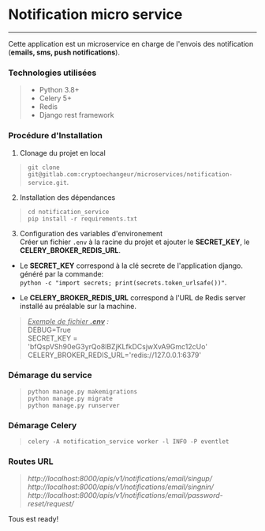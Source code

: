 # Notification micro service
<hr />

Cette application est un microservice en charge de l'envois des notification (__emails, sms, push notifications__).


### Technologies utilisées
>- Python 3.8+
>- Celery 5+
>- Redis
>- Django rest framework


### Procédure d'Installation 
1. Clonage du projet en local
>`git clone git@gitlab.com:cryptoechangeur/microservices/notification-service.git`.

2. Installation des dépendances
> `cd notification_service` <br/>
> `pip install -r requirements.txt` <br/>

3. Configuration des variables d\'environement<br/>
Créer un fichier `.env` à la racine du projet et ajouter le __SECRET_KEY__, le __CELERY_BROKER_REDIS_URL__. 
- Le __SECRET_KEY__ correspond à la clé secrete de l'application django. généré par la commande:<br/>
`python -c "import secrets; print(secrets.token_urlsafe())"`.


- Le __CELERY_BROKER_REDIS_URL__ correspond à l'URL de Redis server installé au préalable sur la machine.

> *<u>Exemple de fichier __.env__</u> :* <br/>
> DEBUG=True <br/>
> SECRET_KEY = 'bfQspVSh90eG3yrQo8lBZjKLfkDCsjwXvA9Gmc12cUo' <br/>
> CELERY_BROKER_REDIS_URL='redis://127.0.0.1:6379'



### Démarage du service 
> `python manage.py makemigrations`<br/>
> `python manage.py migrate`<br/>
> `python manage.py runserver`<br/>

### Démarage Celery
> `celery -A notification_service worker -l INFO -P eventlet`


### Routes URL
> *http://localhost:8000/apis/v1/notifications/email/singup/* <br/>
> *http://localhost:8000/apis/v1/notifications/email/singnin/* <br/>
> *http://localhost:8000/apis/v1/notifications/email/password-reset/request/*

Tous est ready!

